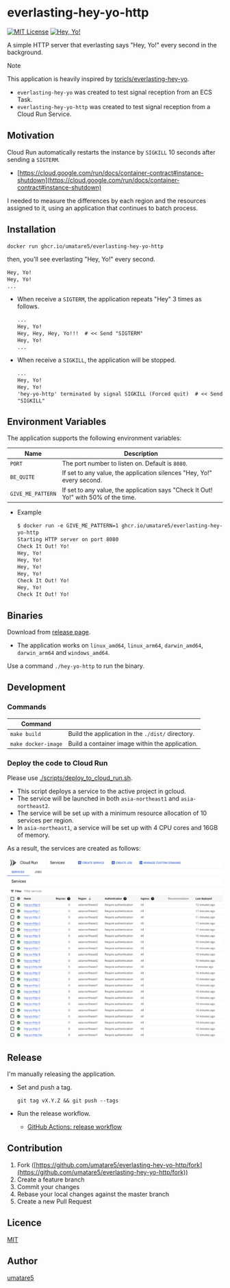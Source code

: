 # everlasting-hey-yo-http

[![MIT License](https://img.shields.io/badge/license-MIT-blue.svg?style=flat-square)][license]
[![Hey, Yo!](https://img.shields.io/badge/Hey-Yo!-orange.svg?style=flat-square)][hey-yo]

[license]: https://github.com/umatare5/everlasting-hey-yo-http/blob/master/LICENSE
[hey-yo]: https://github.com/topics/hey-yo

A simple HTTP server that everlasting says "Hey, Yo!" every second in the background.

> [!NOTE]
> This application is heavily inspired by [toricls/everlasting-hey-yo](https://github.com/toricls/everlasting-hey-yo).
>
> - `everlasting-hey-yo` was created to test signal reception from an ECS Task.
> - `everlasting-hey-yo-http` was created to test signal reception from a Cloud Run Service.

## Motivation

Cloud Run automatically restarts the instance by `SIGKILL` 10 seconds after sending a `SIGTERM`.

- [https://cloud.google.com/run/docs/container-contract#instance-shutdown](https://cloud.google.com/run/docs/container-contract#instance-shutdown)

I needed to measure the differences by each region and the resources assigned to it, using an application that continues to batch process.

## Installation

```shell
docker run ghcr.io/umatare5/everlasting-hey-yo-http
```

then, you'll see everlasting "Hey, Yo!" every second.

```shell
Hey, Yo!
Hey, Yo!
...
```

- When receive a `SIGTERM`, the application repeats "Hey" 3 times as follows.

  ```shell
  ...
  Hey, Yo!
  Hey, Hey, Hey, Yo!!!  # << Send "SIGTERM"
  Hey, Yo!
  ...
  ```

- When receive a `SIGKILL`, the application will be stopped.

  ```shell
  ...
  Hey, Yo!
  Hey, Yo!
  'hey-yo-http' terminated by signal SIGKILL (Forced quit)  # << Send "SIGKILL"
  ```

## Environment Variables

The application supports the following environment variables:

| Name              | Description                                                                         |
| ----------------- | ----------------------------------------------------------------------------------- |
| `PORT`            | The port number to listen on. Default is `8080`.                                    |
| `BE_QUITE`        | If set to any value, the application silences "Hey, Yo!" every second.              |
| `GIVE_ME_PATTERN` | If set to any value, the application says "Check It Out! Yo!" with 50% of the time. |

- Example

  ```shell
  $ docker run -e GIVE_ME_PATTERN=1 ghcr.io/umatare5/everlasting-hey-yo-http
  Starting HTTP server on port 8080
  Check It Out! Yo!
  Hey, Yo!
  Hey, Yo!
  Hey, Yo!
  Hey, Yo!
  Check It Out! Yo!
  Hey, Yo!
  Check It Out! Yo!
  ```

## Binaries

Download from [release page](https://github.com/umatare5/everlasting-hey-yo-http/releases).

- The application works on `linux_amd64`, `linux_arm64`, `darwin_amd64`, `darwin_arm64` and `windows_amd64`.

Use a command `./hey-yo-http` to run the binary.

## Development

### Commands

| Command             |                                                   |
| ------------------- | ------------------------------------------------- |
| `make build`        | Build the application in the `./dist/` directory. |
| `make docker-image` | Build a container image within the application.   |

### Deploy the code to Cloud Run

Please use [./scripts/deploy_to_cloud_run.sh](./scripts/deploy_to_cloud_run.sh).

- This script deploys a service to the active project in gcloud.
- The service will be launched in both `asia-northeast1` and `asia-northeast2`.
- The service will be set up with a minimum resource allocation of 10 services per region.
- In `asia-northeast1`, a service will be set up with 4 CPU cores and 16GB of memory.

As a result, the services are created as follows:

![](https://github.com/umatare5/everlasting-hey-yo-http/blob/images/run_overview.gif)

## Release

I'm manually releasing the application.

- Set and push a tag.

  ```shell
  git tag vX.Y.Z && git push --tags
  ```

- Run the release workflow.

  - [GitHub Actions: release workflow](https://github.com/umatare5/everlasting-hey-yo-http/actions/workflows/release.yaml)

## Contribution

1. Fork ([https://github.com/umatare5/everlasting-hey-yo-http/fork](https://github.com/umatare5/everlasting-hey-yo-http/fork))
1. Create a feature branch
1. Commit your changes
1. Rebase your local changes against the master branch
1. Create a new Pull Request

## Licence

[MIT](LICENSE)

## Author

[umatare5](https://github.com/umatare5)
